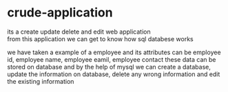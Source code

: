 # crude-application
its a create update delete and edit web application  
from this application we can get to know how sql databese works 

we have taken a example of a employee 
and its attributes can be employee id, employee name, employee eamil, employee contact
these data can be stored on database 
and by the help of mysql we can create a database, update the information on database, delete any wrong information and edit the existing information

        
